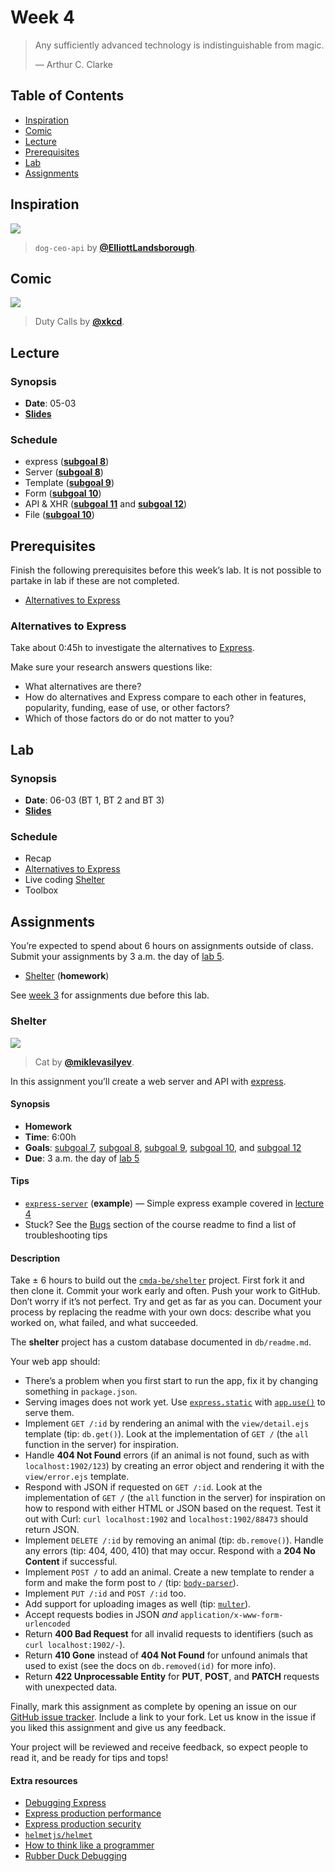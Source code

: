 # Week 4

> Any sufficiently advanced technology is indistinguishable from magic.
>
> — Arthur C. Clarke

## Table of Contents

*   [Inspiration](#inspiration)
*   [Comic](#comic)
*   [Lecture](#lecture)
*   [Prerequisites](#prerequisites)
*   [Lab](#lab)
*   [Assignments](#assignments)

## Inspiration

[![][inspiration-cover]][inspiration-link]

> `dog-ceo-api` by [**@ElliottLandsborough**][inspiration-author].

## Comic

[![][comic-cover]][comic-link]

> Duty Calls by [**@xkcd**][comic-author].

## Lecture

### Synopsis

*   **Date**: 05-03
*   [**Slides**][slides-lecture]

### Schedule

*   express ([**subgoal 8**][s8])
*   Server ([**subgoal 8**][s8])
*   Template ([**subgoal 9**][s9])
*   Form ([**subgoal 10**][s10])
*   API & XHR ([**subgoal 11**][s11] and [**subgoal 12**][s12])
*   File ([**subgoal 10**][s10])

## Prerequisites

Finish the following prerequisites before this week’s lab.
It is not possible to partake in lab if these are not completed.

*   [Alternatives to Express](#alternatives-to-express)

### Alternatives to Express

Take about 0:45h to investigate the alternatives to [Express][].

Make sure your research answers questions like:

*   What alternatives are there?
*   How do alternatives and Express compare to each other in features,
    popularity, funding, ease of use, or other factors?
*   Which of those factors do or do not matter to you?

## Lab

### Synopsis

*   **Date**: 06-03 (BT 1, BT 2 and BT 3)
*   [**Slides**][slides-lab]

### Schedule

*   Recap
*   [Alternatives to Express](#alternatives-to-express)
*   Live coding [Shelter](#shelter)
*   Toolbox

## Assignments

You’re expected to spend about 6 hours on assignments outside of class.
Submit your assignments by 3 a.m. the day of [lab 5][w5lab].

*   [Shelter](#shelter) (**homework**)

See [week 3][w3a] for assignments due before this lab.

### Shelter

[![][shelter-cover]][shelter-cover-source]

> Cat by [**@miklevasilyev**][shelter-cover-author].

In this assignment you’ll create a web server and API with [express][].

#### Synopsis

*   **Homework**
*   **Time**: 6:00h
*   **Goals**: [subgoal 7][s7], [subgoal 8][s8], [subgoal 9][s9],
    [subgoal 10][s10], and [subgoal 12][s12]
*   **Due**: 3 a.m. the day of [lab 5][w5lab]

#### Tips

*   [`express-server`](examples/express-server)
    (**example**)
    — Simple express example covered in [lecture 4][w4lec]
*   Stuck?  See the [Bugs][] section of the course readme to find a list of
    troubleshooting tips

#### Description

Take ± 6 hours to build out the [`cmda-be/shelter`][shelter] project.
First fork it and then clone it.
Commit your work early and often.
Push your work to GitHub.
Don’t worry if it’s not perfect.
Try and get as far as you can.
Document your process by replacing the readme with your own docs: describe what
you worked on, what failed, and what succeeded.

The **shelter** project has a custom database documented in `db/readme.md`.

Your web app should:

*   There’s a problem when you first start to run the app, fix it by changing
    something in `package.json`.
*   Serving images does not work yet.
    Use [`express.static`][static] with [`app.use()`][use] to serve them.
*   Implement `GET /:id` by rendering an animal with the `view/detail.ejs`
    template (tip: `db.get()`).
    Look at the implementation of `GET /` (the `all` function in the server)
    for inspiration.
*   Handle **404 Not Found** errors (if an animal is not found, such as with
    `localhost:1902/123`) by creating an error object and rendering it with
    the `view/error.ejs` template.
*   Respond with JSON if requested on `GET /:id`.
    Look at the implementation of `GET /` (the `all` function in the server)
    for inspiration on how to respond with either HTML or JSON based on the
    request.
    Test it out with Curl: `curl localhost:1902` and `localhost:1902/88473`
    should return JSON.
*   Implement `DELETE /:id` by removing an animal (tip: `db.remove()`).
    Handle any errors (tip: 404, 400, 410) that may occur.
    Respond with a **204 No Content** if successful.
*   Implement `POST /` to add an animal.
    Create a new template to render a form and make the form post to `/`
    (tip: [`body-parser`][body-parser]).
*   Implement `PUT /:id` and `POST /:id` too.
*   Add support for uploading images as well (tip: [`multer`][multer]).
*   Accept requests bodies in JSON _and_ `application/x-www-form-urlencoded`
*   Return **400 Bad Request** for all invalid requests to identifiers
    (such as `curl localhost:1902/-`).
*   Return **410 Gone** instead of **404 Not Found** for unfound animals
    that used to exist (see the docs on `db.removed(id)` for more info).
*   Return **422 Unprocessable Entity** for **PUT**, **POST**, and **PATCH**
    requests with unexpected data.

Finally, mark this assignment as complete by opening an issue
on our [GitHub issue tracker][shelter-issue].
Include a link to your fork.
Let us know in the issue if you liked this assignment and give us any feedback.

Your project will be reviewed and receive feedback, so expect people to read it,
and be ready for tips and tops!

#### Extra resources

*   [Debugging Express](https://expressjs.com/en/guide/debugging.html)
*   [Express production performance](https://expressjs.com/en/advanced/best-practice-performance.html)
*   [Express production security](https://expressjs.com/en/advanced/best-practice-security.html)
*   [`helmetjs/helmet`](https://github.com/helmetjs/helmet)
*   [How to think like a programmer](https://zellwk.com/blog/think/)
*   [Rubber Duck Debugging](https://rubberduckdebugging.com)

[bugs]: readme.md#bugs

[inspiration-cover]: images/dog-ceo.png

[inspiration-link]: https://dog.ceo

[inspiration-author]: https://github.com/ElliottLandsborough

[comic-cover]: https://imgs.xkcd.com/comics/duty_calls.png

[comic-link]: https://xkcd.com/386/

[comic-author]: https://xkcd.com

[slides-lecture]: https://docs.google.com/presentation/d/1PfEaV-jQdqKWByca9txp38yD8LWIDEWZzldNYBMwUNI/edit?usp=sharing

[slides-lab]: https://docs.google.com/presentation/d/1PB70qNsWxR0B7EQivBqB6ofHmktIlgfzV8B-a6XUFAU/edit?usp=sharing

[w5lab]: week-5.md#lab

[w3a]: week-3.md#assignments

[s7]: readme.md#subgoal-7

[s8]: readme.md#subgoal-8

[s9]: readme.md#subgoal-9

[s10]: readme.md#subgoal-10

[s11]: readme.md#subgoal-11

[s12]: readme.md#subgoal-12

[w4lec]: #lecture

[express]: https://github.com/expressjs/express

[shelter]: https://github.com/cmda-be/shelter

[shelter-cover]: images/shelter.jpg

[shelter-cover-source]: https://unsplash.com/photos/NodtnCsLdTE

[shelter-cover-author]: https://unsplash.com/@miklevasilyev

[static]: http://expressjs.com/en/4x/api.html#express.static

[use]: http://expressjs.com/en/4x/api.html#app.use

[shelter-issue]: https://github.com/cmda-be/course-17-18/issues/new?title=Shelter%20assignment&labels=week-3%2Cweek-4%3Ashelter

[body-parser]: https://github.com/expressjs/body-parser

[multer]: https://github.com/expressjs/multer

